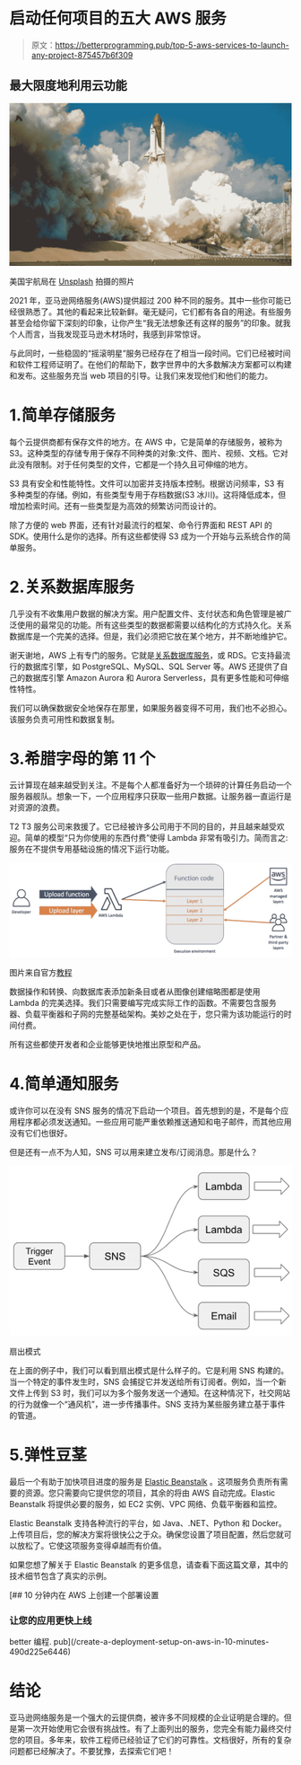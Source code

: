 # 启动任何项目的五大 AWS 服务

> 原文：<https://betterprogramming.pub/top-5-aws-services-to-launch-any-project-875457b6f309>

## 最大限度地利用云功能

![](img/6c78d9400e79a5f27390ac52e95c93f6.png)

美国宇航局在 [Unsplash](https://unsplash.com/s/photos/launch?utm_source=unsplash&utm_medium=referral&utm_content=creditCopyText) 拍摄的照片

2021 年，亚马逊网络服务(AWS)提供超过 200 种不同的服务。其中一些你可能已经很熟悉了。其他的看起来比较新鲜。毫无疑问，它们都有各自的用途。有些服务甚至会给你留下深刻的印象，让你产生“我无法想象还有这样的服务”的印象。就我个人而言，当我发现亚马逊木材场时，我感到非常惊讶。

与此同时，一些稳固的“摇滚明星”服务已经存在了相当一段时间。它们已经被时间和软件工程师证明了。在他们的帮助下，数字世界中的大多数解决方案都可以构建和发布。这些服务充当 web 项目的引导。让我们来发现他们和他们的能力。

# 1.简单存储服务

每个云提供商都有保存文件的地方。在 AWS 中，它是简单的存储服务，被称为 S3。这种类型的存储专用于保存不同种类的对象:文件、图片、视频、文档。它对此没有限制。对于任何类型的文件，它都是一个持久且可伸缩的地方。

S3 具有安全和性能特性。文件可以加密并支持版本控制。根据访问频率，S3 有多种类型的存储。例如，有些类型专用于存档数据(S3 冰川)。这将降低成本，但增加检索时间。还有一些类型是为高效的频繁访问而设计的。

除了方便的 web 界面，还有针对最流行的框架、命令行界面和 REST API 的 SDK。使用什么是你的选择。所有这些都使得 S3 成为一个开始与云系统合作的简单服务。

# 2.关系数据库服务

几乎没有不收集用户数据的解决方案。用户配置文件、支付状态和角色管理是被广泛使用的最常见的功能。所有这些类型的数据都需要以结构化的方式持久化。关系数据库是一个完美的选择。但是，我们必须把它放在某个地方，并不断地维护它。

谢天谢地，AWS 上有专门的服务。它就是[关系数据库服务](https://aws.amazon.com/rds/)，或 RDS。它支持最流行的数据库引擎，如 PostgreSQL、MySQL、SQL Server 等。AWS 还提供了自己的数据库引擎 Amazon Aurora 和 Aurora Serverless，具有更多性能和可伸缩性特性。

我们可以确保数据安全地保存在那里，如果服务器变得不可用，我们也不必担心。该服务负责可用性和数据复制。

# 3.希腊字母的第 11 个

云计算现在越来越受到关注。不是每个人都准备好为一个琐碎的计算任务启动一个服务器舰队。想象一下，一个应用程序只获取一些用户数据。让服务器一直运行是对资源的浪费。

T2 T3 服务公司来救援了。它已经被许多公司用于不同的目的，并且越来越受欢迎。简单的模型“只为你使用的东西付费”使得 Lambda 非常有吸引力。简而言之:服务在不提供专用基础设施的情况下运行功能。

![](img/b8d2a631e3578a11d890405cebb6bc22.png)

图片来自官方[教程](https://aws.amazon.com/blogs/compute/working-with-aws-lambda-and-lambda-layers-in-aws-sam/)

数据操作和转换、向数据库表添加新条目或者从图像创建缩略图都是使用 Lambda 的完美选择。我们只需要编写完成实际工作的函数。不需要包含服务器、负载平衡器和子网的完整基础架构。美妙之处在于，您只需为该功能运行的时间付费。

所有这些都使开发者和企业能够更快地推出原型和产品。

# 4.简单通知服务

或许你可以在没有 SNS 服务的情况下启动一个项目。首先想到的是，不是每个应用程序都必须发送通知。一些应用可能严重依赖推送通知和电子邮件，而其他应用没有它们也很好。

但是还有一点不为人知，SNS 可以用来建立发布/订阅消息。那是什么？

![](img/229c42db44828c2ad90945ecb7e357a3.png)

扇出模式

在上面的例子中，我们可以看到扇出模式是什么样子的。它是利用 SNS 构建的。当一个特定的事件发生时，SNS 会捕捉它并发送给所有订阅者。例如，当一个新文件上传到 S3 时，我们可以为多个服务发送一个通知。在这种情况下，社交网站的行为就像一个“通风机”，进一步传播事件。SNS 支持为某些服务建立基于事件的管道。

# 5.弹性豆茎

最后一个有助于加快项目进度的服务是 [Elastic Beanstalk](https://aws.amazon.com/elasticbeanstalk/) 。这项服务负责所有需要的资源。您只需要向它提供您的项目，其余的将由 AWS 自动完成。Elastic Beanstalk 将提供必要的服务，如 EC2 实例、VPC 网络、负载平衡器和监控。

Elastic Beanstalk 支持各种流行的平台，如 Java、.NET、Python 和 Docker。上传项目后，您的解决方案将很快公之于众。确保您设置了项目配置，然后您就可以放松了。它使这项服务变得卓越而有价值。

如果您想了解关于 Elastic Beanstalk 的更多信息，请查看下面这篇文章，其中的技术细节包含了真实的示例。

[](/create-a-deployment-setup-on-aws-in-10-minutes-490d225e6446) [## 10 分钟内在 AWS 上创建一个部署设置

### 让您的应用更快上线

better 编程. pub](/create-a-deployment-setup-on-aws-in-10-minutes-490d225e6446) 

# 结论

亚马逊网络服务是一个强大的云提供商，被许多不同规模的企业证明是合理的。但是第一次开始使用它会很有挑战性。有了上面列出的服务，您完全有能力最终交付您的项目。多年来，软件工程师已经验证了它们的可靠性。文档很好，所有的复杂问题都已经解决了。不要犹豫，去探索它们吧！